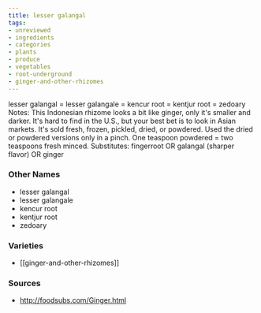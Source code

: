 ```yaml
---
title: lesser galangal
tags:
- unreviewed
- ingredients
- categories
- plants
- produce
- vegetables
- root-underground
- ginger-and-other-rhizomes
---
```

lesser galangal = lesser galangale = kencur root = kentjur root = zedoary Notes: This Indonesian rhizome looks a bit like ginger, only it's smaller and darker. It's hard to find in the U.S., but your best bet is to look in Asian markets. It's sold fresh, frozen, pickled, dried, or powdered. Used the dried or powdered versions only in a pinch. One teaspoon powdered = two teaspoons fresh minced. Substitutes: fingerroot OR galangal (sharper flavor) OR ginger

### Other Names

* lesser galangal
* lesser galangale
* kencur root
* kentjur root
* zedoary

### Varieties

* [[ginger-and-other-rhizomes]]

### Sources
* http://foodsubs.com/Ginger.html
